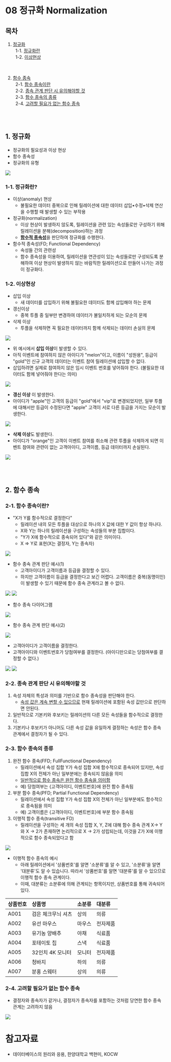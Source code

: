 # 08 정규화 Normalization

## 목차

1. [정규화](#1-정규화) <br/>
   &nbsp; 1-1. [정규화란](#1-1-정규화란) <br/>
   &nbsp; 1-2. [이상현상](#1-2-이상현상) <br/>

<br/>

2. [함수 종속](#2-함수-종속) <br/>
   &nbsp; 2-1. [함수 종속이란](#2-1-함수-종속이란) <br/>
   &nbsp; 2-2. [종속 관계 판단 시 유의해야할 것](#2-2-종속-관계-판단-시-유의해야할-것) <br/>
   &nbsp; 2-3. [함수 종속의 종류](#2-3-함수-종속의-종류) <br/>
   &nbsp; 2-4. [고려할 필요가 없는 함수 종속](#2-4-고려할-필요가-없는-함수-종속) <br/>

<br/><br/>

## 1. 정규화

- 정규화의 필요성과 이상 현상
- 함수 종속성
- 정규화의 유형

<img src="img/normalization1.png">

### 1-1. 정규화란?

- 이상(anomaly) 현상
  - 불필요한 데이터 중복으로 인해 릴레이션에 대한 데이터 삽입•수정•삭제 연산을 수행할 때 발생할 수 있는 부작용
- 정규화(normalization)
  - 이상 현상이 발생하지 않도록, 릴레이션을 관련 있는 속성들로만 구성하기 위해 릴레이션을 분해(decomposition)하는 과정
  - <u>**함수적 종속성**</u>을 판단하여 정규화를 수행한다.
- 함수적 종속성(FD; Functional Dependency)
  - 속성들 간의 관련성
  - 함수 종속성을 이용하여, 릴레이션을 연관성이 있는 속성들로만 구성되도록 분해하여 이상 현상이 발생하지 않는 바람직한 릴레이션으로 만들어 나가는 과정이 정규화다.

### 1-2. 이상현상

- 삽입 이상
  - 새 데이터를 삽입하기 위해 불필요한 데이터도 함께 삽입해야 하는 문제
- 갱신이상
  - 중복 투플 중 일부만 변경하여 데이터가 불일치하게 되는 모순의 문제
- 삭제 이상
  - 투플을 삭제하면 꼭 필요한 데이터까지 함께 삭제되는 데이터 손실의 문제

<img src="img/normalization2.png">

- 위 예시에서 **삽입 이상**이 발생할 수 있다.
- 아직 이벤트에 참여하지 않은 아이디가 "melon"이고, 이름이 "성원용", 등급이 "gold"인 신규 고객의 데이터는 이벤트 참여 릴레이션에 삽입할 수 없다.
- 삽입하려면 실제로 참여하지 않은 임시 이벤트 번호를 넣어줘야 한다. (불필요한 데이터도 함께 넣어줘야 한다는 의미)

<img src="img/normalization3.png">

- **갱신 이상** 이 발생한다.
- 아이디가 "apple"인 고객의 등급이 "gold"에서 "vip"로 변경되었지만, 일부 투플에 대해서만 등급이 수정된다면 "apple" 고객이 서로 다른 등급을 가지는 모순이 발생한다.

<img src="img/normalization4.png">

- **삭제 이상**도 발생한다.
- 아이디가 "orange"인 고객이 이벤트 참여를 취소해 관련 투플을 삭제하게 되면 이벤트 참여와 관련이 없는 고객아이디, 고객이름, 등급 데이터까지 손실된다.

<img src="img/normalization5.png">

<br/><br/>

## 2. 함수 종속

### 2-1. 함수 종속이란?

- "X가 Y를 함수적으로 결정한다"
  - 릴레이션 내의 모든 투플을 대상으로 하나의 X 값에 대한 Y 값이 항상 하나다.
  - X와 Y는 하나의 릴레이션을 구성하는 속성들의 부분 집합이다.
  - "Y가 X에 함수적으로 종속되어 있다"와 같은 의미이다.
  - X => Y로 표현(X는 결정자, Y는 종속자)

<img src="img/normalization6.png">

- 함수 종속 관계 판단 예시(1)
  - 고객아이디가 고객이름과 등급을 결정할 수 있다.
  - 하지만 고객이름이 등급을 결정한다고 보긴 어렵다. 고객이름은 중복(동명이인)이 발생할 수 있기 때문에 함수 종속 관계라고 볼 수 없다.

<img src="img/normalization7.png">

<img src="img/normalization8.png">

- 함수 종속 다이어그램

<img src="img/normalization9.png">

- 함수 종속 관계 판단 예시(2)

<img src="img/normalization10.png">

- 고객아이디가 고객이름을 결정한다.
- 고객아이디와 이벤트번호가 당첨여부를 결정한다. (아이디만으로는 당첨여부를 결정할 수 없다.)

<img src="img/normalization11.png">

<img src="img/normalization12.png">

### 2-2. 종속 관계 판단 시 유의해야할 것

1. 속성 자체의 특성과 의미를 기반으로 함수 종속성을 판단해야 한다.
   - <u>속성 값은 계속 변할 수 있으므로</u> 현재 릴레이션에 포함된 속성 값만으로 판단하면 안된다.
2. 일반적으로 기본키와 후보키는 릴레이션의 다른 모든 속성들을 함수적으로 결정한다.
3. 기본키나 후보키가 아니어도 다른 속성 값을 유일하게 결정하는 속성은 함수 종속 관계에서 결정자가 될 수 있다.

### 2-3. 함수 종속의 종류

1. 완전 함수 종속(FFD; FullFunctional Dependency)
   - 릴레이션에서 속성 집합 Y가 속성 집합 X에 함수적으로 종속되어 있지만, 속성 집합 X의 전체가 아닌 일부분에는 종속되지 않음을 의미
   - <u>일반적으로 함수 종속은 완전 함수 종속을 의미함</u>
   - 예) 당첨여부는 {고객아이디, 이벤트번호}에 완전 함수 종속됨
2. 부분 함수 종속(PFD; Partial Functional Dependency)
   - 릴레이션에서 속성 집합 Y가 속성 집합 X의 전체가 아닌 일부분에도 함수적으로 종속됨을 의미
   - 예) 고객이름은 {고객아이디, 이벤트번호}에 부분 함수 종속됨
3. 이행적 함수 종속(transitive FD)
   - 릴레이션을 구성하는 세 개의 속성 집합 X, Y, Z에 대해 함수 종속 관계 X-> Y와 X -> 2가 존재하면 논리적으로 X -> 2가 성립되는데, 이것을 Z가 X에 이행적으로 함수 종속되었다고 함

<img src="img/normalization13.png">

- 이행적 함수 종속의 예시
  - 아래 릴레이션에서 '상품번호'를 알면 '소분류'를 알 수 있고, '소분류'을 알면 '대분류'도 알 수 있습니다. 따라서 '상품번호'를 알면 '대분류'를 알 수 있으므로 이행적 함수 종속 관계이다.
  - 이때, 대분류는 소분류에 의해 관계되는 항목이지만, 상품번호를 통해 귀속되어있다.

| 상품번호 | 상품명             | 소분류 | 대분류   |
| :------- | :----------------- | :----- | :------- |
| A001     | 검은 체크무늬 셔츠 | 상의   | 의류     |
| A002     | 유선 마우스        | 마우스 | 전자제품 |
| A003     | 유기농 양배추      | 야채   | 식료품   |
| A004     | 포테이토 칩        | 스낵   | 식료품   |
| A005     | 32인치 4K 모니터   | 모니터 | 전자제품 |
| A006     | 청바지             | 하의   | 의류     |
| A007     | 분홍 스웨터        | 상의   | 의류     |

### 2-4. 고려할 필요가 없는 함수 종속

- 결정자와 종속자가 같거나, 결정자가 종속자를 포함하는 것처럼 당연한 함수 종속 관계는 고려하지 않음

<img src="img/normalization14.png">

# 참고자료

- 데이터베이스의 원리와 응용, 한양대학교 백현미, KOCW
